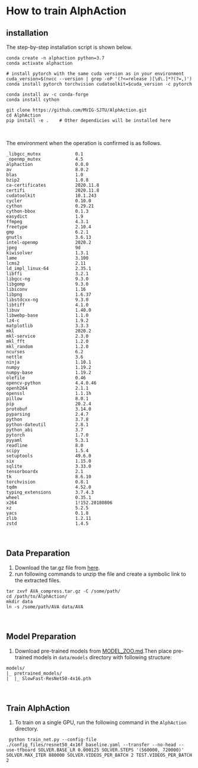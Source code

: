 # How to train AlphAction  
## installation  
The step-by-step installation script is shown below.  
```
conda create -n alphaction python=3.7
conda activate alphaction

# install pytorch with the same cuda version as in your environment
cuda_version=$(nvcc --version | grep -oP '(?<=release )[\d\.]*?(?=,)')
conda install pytorch torchvision cudatoolkit=$cuda_version -c pytorch

conda install av -c conda-forge
conda install cython

git clone https://github.com/MVIG-SJTU/AlphAction.git
cd AlphAction
pip install -e .    # Other dependicies will be installed here
``` 
<br>  
  
The environment when the operation is confirmed is as follows.  
```
_libgcc_mutex             0.1          
_openmp_mutex             4.5                  
alphaction                0.0.0                  
av                        8.0.2          
blas                      1.0             
bzip2                     1.0.8             
ca-certificates           2020.11.8          
certifi                   2020.11.8     
cudatoolkit               10.1.243        
cycler                    0.10.0              
cython                    0.29.21        
cython-bbox               0.1.3                
easydict                  1.9                 
ffmpeg                    4.3.1              
freetype                  2.10.4             
gmp                       6.2.1             
gnutls                    3.6.13              
intel-openmp              2020.2                  
jpeg                      9d                 
kiwisolver                1.3.1                
lame                      3.100           
lcms2                     2.11              
ld_impl_linux-64          2.35.1             
libffi                    3.2.1           
libgcc-ng                 9.3.0            
libgomp                   9.3.0              
libiconv                  1.16               
libpng                    1.6.37             
libstdcxx-ng              9.3.0        
libtiff                   4.1.0             
libuv                     1.40.0            
libwebp-base              1.1.0               
lz4-c                     1.9.2                
matplotlib                3.3.3                   
mkl                       2020.2                      
mkl-service               2.3.0            
mkl_fft                   1.2.0          
mkl_random                1.2.0            
ncurses                   6.2               
nettle                    3.6               
ninja                     1.10.1              
numpy                     1.19.2         
numpy-base                1.19.2        
olefile                   0.46              
opencv-python             4.4.0.46              
openh264                  2.1.1            
openssl                   1.1.1h             
pillow                    8.0.1          
pip                       20.2.4                   
protobuf                  3.14.0                  
pyparsing                 2.4.7                   
python                    3.7.8           
python-dateutil           2.8.1                 
python_abi                3.7                    
pytorch                   1.7.0          
pyyaml                    5.3.1                   
readline                  8.0                 
scipy                     1.5.4                  
setuptools                49.6.0          
six                       1.15.0         
sqlite                    3.33.0           
tensorboardx              2.1                    
tk                        8.6.10              
torchvision               0.8.1                
tqdm                      4.52.0                   
typing_extensions         3.7.4.3              
wheel                     0.35.1             
x264                      1!152.20180806     
xz                        5.2.5             
yacs                      0.1.8            
zlib                      1.2.11            
zstd                      1.4.5             
```
<br>  
  
## Data Preparation  
1. Download the tar.gz file from [here](https://drive.google.com/file/d/1k0cHMr5DF4cyd3x_0GoMpEXO9M03AdD6/view "here").
1. run following commands to unzip the file and create a symbolic link to the extracted files.  
```
tar zxvf AVA_compress.tar.gz -C /some/path/
cd /path/to/AlphAction/
mkdir data
ln -s /some/path/AVA data/AVA  
```  
<br>  
  
## Model Preparation  
1. Download pre-trained models from [MODEL_ZOO.md](https://github.com/hidaka0416/AlphAction/blob/master/MODEL_ZOO.md#pre-trained-models "MODEL_ZOO.md").Then place pre-trained models in `data/models` directory with following structure:  
  
```
models/
|_ pretrained_models/
|  |_ SlowFast-ResNet50-4x16.pth
```  
<br>  
  
## Train AlphAction  
1. To train on a single GPU, run the following command in the `AlphAction` directory.   
```
 python train_net.py --config-file ./config_files/resnet50_4x16f_baseline.yaml --transfer --no-head --use-tfboard SOLVER.BASE_LR 0.000125 SOLVER.STEPS '(560000, 720000)' SOLVER.MAX_ITER 880000 SOLVER.VIDEOS_PER_BATCH 2 TEST.VIDEOS_PER_BATCH 2
```

